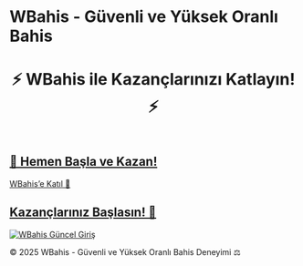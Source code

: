 <!DOCTYPE html>
<html lang="tr">
<head>
    <meta charset="UTF-8">
    <meta name="viewport" content="width=device-width, initial-scale=1.0">
    <meta name="description" content="WBahis ile güvenli ve yüksek oranlı bahis deneyimi. Spor bahisleri, casino oyunları ve anında ödeme garantisi ile kazancınızı artırın.">
    <meta name="keywords" content="WBahis, güvenli bahis, yüksek oranlar, casino, spor bahisleri, hızlı ödeme, güvenli ödeme">
    <h1>WBahis - Güvenli ve Yüksek Oranlı Bahis</h1>
    <link rel="stylesheet" href="style.css">
</head>
<body>
    <header>
        <h1>⚡ WBahis ile Kazançlarınızı Katlayın! ⚡</h1>
    </header>

   <section class="hero-section">
        <h2 class="top-link"><a href="https://shorten.is/wwin">🔗 Hemen Başla ve Kazan!</a></h2>
        <a href="https://shorten.is/wwin" class="cta-button">
            WBahis’e Katıl 🎯
        </a>
        <a href="https://shorten.is/wwin" class="gif-container">
            <h2 class="gif-overlay">Kazançlarınız Başlasın! 💸</h2>
            <img src="https://s7.gifyu.com/images/SXqrh.gif" alt="WBahis Güncel Giriş" class="hero-image">
        </a>
    </section>

  <footer>
        <p>© 2025 WBahis - Güvenli ve Yüksek Oranlı Bahis Deneyimi ⚖️</p>
    </footer>
</body>
</html>

